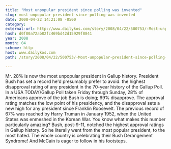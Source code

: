```yaml
---
title: "Most unpopular president since polling was invented"
slug: most-unpopular-president-since-polling-was-invented
date: 2008-04-22 14:21:08 -0500
category: 
external-url: http://www.dailykos.com/story/2008/04/22/500753/-Most-unpopular-president-since-polling-was-invented
hash: d0f80a72ab82fc469bd42d15929f8841
year: 2008
month: 04
scheme: http
host: www.dailykos.com
path: /story/2008/04/22/500753/-Most-unpopular-president-since-polling-was-invented

---
```


Mr. 28% is now the most unpopular president in Gallup history.
   President Bush has set a record he'd presumably prefer to avoid: the highest disapproval rating of any president in the 70-year history of the Gallup Poll.
  In a USA TODAY/Gallup Poll taken Friday through Sunday, 28% of Americans approve of the job Bush is doing; 69% disapprove. The approval rating matches the low point of his presidency, and the disapproval sets a new high for any president since Franklin Roosevelt.
  The previous record of 67% was reached by Harry Truman in January 1952, when the United States was enmeshed in the Korean War. 
  You know what makes this number particularly amazing? Bush, post-9-11, notched the highest approval ratings in Gallup history. So he literally went from the most popular president, to the most hated. The whole country is celebrating their Bush Derangement Syndrome!
  And McCain is eager to follow in his footsteps.
